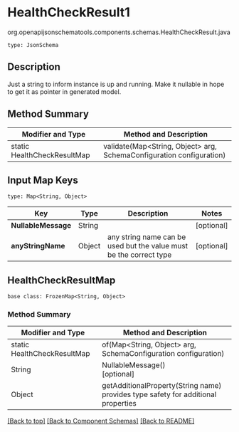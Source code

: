 # HealthCheckResult1
org.openapijsonschematools.components.schemas.HealthCheckResult.java
```
type: JsonSchema
```

## Description
Just a string to inform instance is up and running. Make it nullable in hope to get it as pointer in generated model.

## Method Summary
| Modifier and Type | Method and Description |
| ----------------- | ---------------------- |
| static HealthCheckResultMap | validate(Map<String, Object> arg, SchemaConfiguration configuration) |

## Input Map Keys
```
type: Map<String, Object>
```
Key | Type |  Description | Notes
------------ | ------------- | ------------- | -------------
**NullableMessage** | String |  | [optional]
**anyStringName** | Object | any string name can be used but the value must be the correct type | [optional]

## HealthCheckResultMap
```
base class: FrozenMap<String, Object>
```

### Method Summary
| Modifier and Type | Method and Description |
| ----------------- | ---------------------- |
| static HealthCheckResultMap | of(Map<String, Object> arg, SchemaConfiguration configuration) |
| String | NullableMessage()<br>[optional] |
| Object | getAdditionalProperty(String name)<br>provides type safety for additional properties |

[[Back to top]](#top) [[Back to Component Schemas]](../../../README.md#Component-Schemas) [[Back to README]](../../../README.md)
